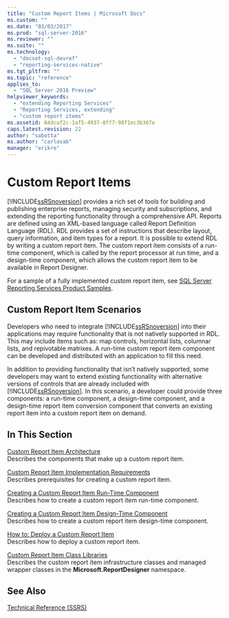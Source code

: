 ```yaml
---
title: "Custom Report Items | Microsoft Docs"
ms.custom: ""
ms.date: "03/03/2017"
ms.prod: "sql-server-2016"
ms.reviewer: ""
ms.suite: ""
ms.technology: 
  - "docset-sql-devref"
  - "reporting-services-native"
ms.tgt_pltfrm: ""
ms.topic: "reference"
applies_to: 
  - "SQL Server 2016 Preview"
helpviewer_keywords: 
  - "extending Reporting Services"
  - "Reporting Services, extending"
  - "custom report items"
ms.assetid: 64dcaf2c-1af5-4937-8ff7-98f1ec3b367e
caps.latest.revision: 22
author: "sabotta"
ms.author: "carlasab"
manager: "erikre"
---
```

# Custom Report Items
  [!INCLUDE[ssRSnoversion](../../includes/ssrsnoversion-md.md)] provides a rich set of tools for building and publishing enterprise reports, managing security and subscriptions, and extending the reporting functionality through a comprehensive API. Reports are defined using an XML-based language called Report Definition Language (RDL). RDL provides a set of instructions that describe layout, query information, and item types for a report. It is possible to extend RDL by writing a custom report item. The custom report item consists of a run-time component, which is called by the report processor at run time, and a design-time component, which allows the custom report item to be available in Report Designer.  
  
 For a sample of a fully implemented custom report item, see [SQL Server Reporting Services Product Samples](http://go.microsoft.com/fwlink/?LinkId=177889).  
  
## Custom Report Item Scenarios  
 Developers who need to integrate [!INCLUDE[ssRSnoversion](../../includes/ssrsnoversion-md.md)] into their applications may require functionality that is not natively supported in RDL. This may include items such as: map controls, horizontal lists, columnar lists, and repivotable matrixes. A run-time custom report item component can be developed and distributed with an application to fill this need.  
  
 In addition to providing functionality that isn’t natively supported, some developers may want to extend existing functionality with alternative versions of controls that are already included with [!INCLUDE[ssRSnoversion](../../includes/ssrsnoversion-md.md)]. In this scenario, a developer could provide three components: a run-time component, a design-time component, and a design-time report item conversion component that converts an existing report item into a custom report item on demand.  
  
## In This Section  
 [Custom Report Item Architecture](../../reporting-services/custom-report-items/custom-report-item-architecture.md)  
 Describes the components that make up a custom report item.  
  
 [Custom Report Item Implementation Requirements](../../reporting-services/custom-report-items/custom-report-item-implementation-requirements.md)  
 Describes prerequisites for creating a custom report item.  
  
 [Creating a Custom Report Item Run-Time Component](../../reporting-services/custom-report-items/creating-a-custom-report-item-run-time-component.md)  
 Describes how to create a custom report item run-time component.  
  
 [Creating a Custom Report Item Design-Time Component](../../reporting-services/custom-report-items/creating-a-custom-report-item-design-time-component.md)  
 Describes how to create a custom report item design-time component.  
  
 [How to: Deploy a Custom Report Item](../../reporting-services/custom-report-items/how-to-deploy-a-custom-report-item.md)  
 Describes how to deploy a custom report item.  
  
 [Custom Report Item Class Libraries](../../reporting-services/custom-report-items/custom-report-item-class-libraries.md)  
 Describes the custom report item infrastructure classes and managed wrapper classes in the **Microsoft.ReportDesigner** namespace.  
  
## See Also  
 [Technical Reference &#40;SSRS&#41;](../../reporting-services/technical-reference-ssrs.md)  
  
  